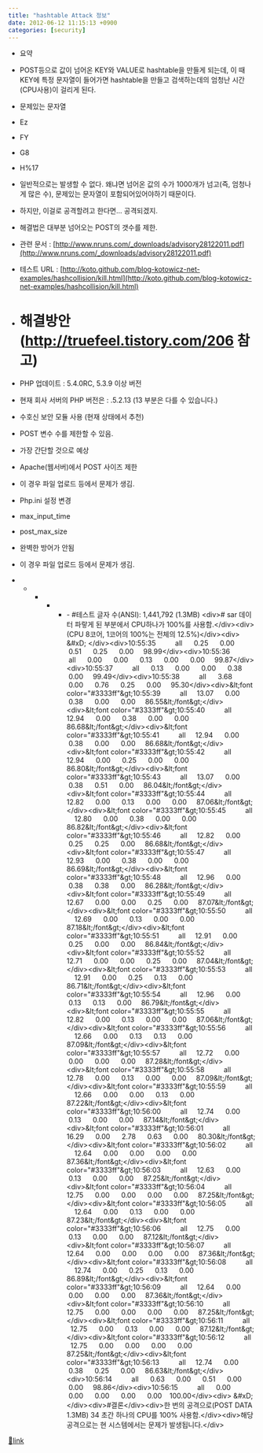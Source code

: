 ```yaml
---
title: "hashtable Attack 정보"
date: 2012-06-12 11:15:13 +0900
categories: [security]
---
```


  &#xD;
- 요약&#xD;
- POST등으로 값이 넘어온 KEY와 VALUE로 hashtable을 만들게 되는데, 이 때 KEY에 특정 문자열이 들어가면 hashtable을 만들고 검색하는데의 엄청난 시간(CPU사용)이 걸리게 된다.&#xD;
- 문제있는 문자열&#xD;
- Ez&#xD;
- FY&#xD;
- G8&#xD;
- H%17&#xD;
&#xD;
- 일반적으로는 발생할 수 없다. 왜냐면 넘어온 값의 수가 1000개가 넘고(즉, 엄청나게 많은 수), 문제있는 문자열이 포함되어있어야하기 때문이다.&#xD;
- 하지만, 이걸로 공격할려고 한다면... 공격되겠지.&#xD;
- 해결법은 대부분 넘어오는 POST의 갯수를 제한.&#xD;
&#xD;
&#xD;
  &#xD;
- 관련 문서 : [http://www.nruns.com/_downloads/advisory28122011.pdf](http://www.nruns.com/_downloads/advisory28122011.pdf)
- 테스트 URL : [http://koto.github.com/blog-kotowicz-net-examples/hashcollision/kill.html](http://koto.github.com/blog-kotowicz-net-examples/hashcollision/kill.html)

  
- # 해결방안 (http://truefeel.tistory.com/206 참고)
- PHP 업데이트 : 5.4.0RC, 5.3.9 이상 버전
- 현재 회사 서버의 PHP 버전은 : .5.2.13 (13 부분은 다를 수 있습니다.)

- 수호신 보안 모듈 사용 (현재 상태에서 추천)
- POST 변수 수를 제한할 수 있음.
- 가장 간단할 것으로 예상

- Apache(웹서버)에서 POST 사이즈 제한
- 이 경우 파일 업로드 등에서 문제가 생김.

- Php.ini 설정 변경
- max_input_time
- post_max_size
- 완벽한 방어가 안됨

- 이 경우 파일 업로드 등에서 문제가 생김.


- - - - - -&#xD;
&#xD;
#테스트  &#xD;
글자 수(ANSI): 1,441,792 (1.3MB)  &#xD;
&lt;div&gt;# sar 데이터 파랗게 된 부분에서 CPU하나가 100%를 사용함.&lt;/div&gt;&lt;div&gt;(CPU 8코어, 1코어의 100%는 전체의 12.5%)&lt;/div&gt;&lt;div&gt;  &amp;#xD;
&lt;/div&gt;&lt;div&gt;10:55:35          all      0.25      0.00      0.51      0.25      0.00     98.99&lt;/div&gt;&lt;div&gt;10:55:36          all      0.00      0.00      0.13      0.00      0.00     99.87&lt;/div&gt;&lt;div&gt;10:55:37          all      0.13      0.00      0.00      0.38      0.00     99.49&lt;/div&gt;&lt;div&gt;10:55:38          all      3.68      0.00      0.76      0.25      0.00     95.30&lt;/div&gt;&lt;div&gt;&amp;lt;font color="#3333ff"&amp;gt;10:55:39          all     13.07      0.00      0.38      0.00      0.00     86.55&amp;lt;/font&amp;gt;&lt;/div&gt;&lt;div&gt;&amp;lt;font color="#3333ff"&amp;gt;10:55:40          all     12.94      0.00      0.38      0.00      0.00     86.68&amp;lt;/font&amp;gt;&lt;/div&gt;&lt;div&gt;&amp;lt;font color="#3333ff"&amp;gt;10:55:41          all     12.94      0.00      0.38      0.00      0.00     86.68&amp;lt;/font&amp;gt;&lt;/div&gt;&lt;div&gt;&amp;lt;font color="#3333ff"&amp;gt;10:55:42          all     12.94      0.00      0.25      0.00      0.00     86.80&amp;lt;/font&amp;gt;&lt;/div&gt;&lt;div&gt;&amp;lt;font color="#3333ff"&amp;gt;10:55:43          all     13.07      0.00      0.38      0.51      0.00     86.04&amp;lt;/font&amp;gt;&lt;/div&gt;&lt;div&gt;&amp;lt;font color="#3333ff"&amp;gt;10:55:44          all     12.82      0.00      0.13      0.00      0.00     87.06&amp;lt;/font&amp;gt;&lt;/div&gt;&lt;div&gt;&amp;lt;font color="#3333ff"&amp;gt;10:55:45          all     12.80      0.00      0.38      0.00      0.00     86.82&amp;lt;/font&amp;gt;&lt;/div&gt;&lt;div&gt;&amp;lt;font color="#3333ff"&amp;gt;10:55:46          all     12.82      0.00      0.25      0.25      0.00     86.68&amp;lt;/font&amp;gt;&lt;/div&gt;&lt;div&gt;&amp;lt;font color="#3333ff"&amp;gt;10:55:47          all     12.93      0.00      0.38      0.00      0.00     86.69&amp;lt;/font&amp;gt;&lt;/div&gt;&lt;div&gt;&amp;lt;font color="#3333ff"&amp;gt;10:55:48          all     12.96      0.00      0.38      0.38      0.00     86.28&amp;lt;/font&amp;gt;&lt;/div&gt;&lt;div&gt;&amp;lt;font color="#3333ff"&amp;gt;10:55:49          all     12.67      0.00      0.00      0.25      0.00     87.07&amp;lt;/font&amp;gt;&lt;/div&gt;&lt;div&gt;&amp;lt;font color="#3333ff"&amp;gt;10:55:50          all     12.69      0.00      0.13      0.00      0.00     87.18&amp;lt;/font&amp;gt;&lt;/div&gt;&lt;div&gt;&amp;lt;font color="#3333ff"&amp;gt;10:55:51          all     12.91      0.00      0.25      0.00      0.00     86.84&amp;lt;/font&amp;gt;&lt;/div&gt;&lt;div&gt;&amp;lt;font color="#3333ff"&amp;gt;10:55:52          all     12.71      0.00      0.00      0.25      0.00     87.04&amp;lt;/font&amp;gt;&lt;/div&gt;&lt;div&gt;&amp;lt;font color="#3333ff"&amp;gt;10:55:53          all     12.91      0.00      0.25      0.13      0.00     86.71&amp;lt;/font&amp;gt;&lt;/div&gt;&lt;div&gt;&amp;lt;font color="#3333ff"&amp;gt;10:55:54          all     12.96      0.00      0.13      0.13      0.00     86.79&amp;lt;/font&amp;gt;&lt;/div&gt;&lt;div&gt;&amp;lt;font color="#3333ff"&amp;gt;10:55:55          all     12.82      0.00      0.13      0.00      0.00     87.06&amp;lt;/font&amp;gt;&lt;/div&gt;&lt;div&gt;&amp;lt;font color="#3333ff"&amp;gt;10:55:56          all     12.66      0.00      0.13      0.13      0.00     87.09&amp;lt;/font&amp;gt;&lt;/div&gt;&lt;div&gt;&amp;lt;font color="#3333ff"&amp;gt;10:55:57          all     12.72      0.00      0.00      0.00      0.00     87.28&amp;lt;/font&amp;gt;&lt;/div&gt;&lt;div&gt;&amp;lt;font color="#3333ff"&amp;gt;10:55:58          all     12.78      0.00      0.13      0.00      0.00     87.09&amp;lt;/font&amp;gt;&lt;/div&gt;&lt;div&gt;&amp;lt;font color="#3333ff"&amp;gt;10:55:59          all     12.66      0.00      0.00      0.13      0.00     87.22&amp;lt;/font&amp;gt;&lt;/div&gt;&lt;div&gt;&amp;lt;font color="#3333ff"&amp;gt;10:56:00          all     12.74      0.00      0.13      0.00      0.00     87.14&amp;lt;/font&amp;gt;&lt;/div&gt;&lt;div&gt;&amp;lt;font color="#3333ff"&amp;gt;10:56:01          all     16.29      0.00      2.78      0.63      0.00     80.30&amp;lt;/font&amp;gt;&lt;/div&gt;&lt;div&gt;&amp;lt;font color="#3333ff"&amp;gt;10:56:02          all     12.64      0.00      0.00      0.00      0.00     87.36&amp;lt;/font&amp;gt;&lt;/div&gt;&lt;div&gt;&amp;lt;font color="#3333ff"&amp;gt;10:56:03          all     12.63      0.00      0.13      0.00      0.00     87.25&amp;lt;/font&amp;gt;&lt;/div&gt;&lt;div&gt;&amp;lt;font color="#3333ff"&amp;gt;10:56:04          all     12.75      0.00      0.00      0.00      0.00     87.25&amp;lt;/font&amp;gt;&lt;/div&gt;&lt;div&gt;&amp;lt;font color="#3333ff"&amp;gt;10:56:05          all     12.64      0.00      0.13      0.00      0.00     87.23&amp;lt;/font&amp;gt;&lt;/div&gt;&lt;div&gt;&amp;lt;font color="#3333ff"&amp;gt;10:56:06          all     12.75      0.00      0.13      0.00      0.00     87.12&amp;lt;/font&amp;gt;&lt;/div&gt;&lt;div&gt;&amp;lt;font color="#3333ff"&amp;gt;10:56:07          all     12.64      0.00      0.00      0.00      0.00     87.36&amp;lt;/font&amp;gt;&lt;/div&gt;&lt;div&gt;&amp;lt;font color="#3333ff"&amp;gt;10:56:08          all     12.74      0.00      0.25      0.13      0.00     86.89&amp;lt;/font&amp;gt;&lt;/div&gt;&lt;div&gt;&amp;lt;font color="#3333ff"&amp;gt;10:56:09          all     12.64      0.00      0.00      0.00      0.00     87.36&amp;lt;/font&amp;gt;&lt;/div&gt;&lt;div&gt;&amp;lt;font color="#3333ff"&amp;gt;10:56:10          all     12.75      0.00      0.00      0.00      0.00     87.25&amp;lt;/font&amp;gt;&lt;/div&gt;&lt;div&gt;&amp;lt;font color="#3333ff"&amp;gt;10:56:11          all     12.75      0.00      0.13      0.00      0.00     87.12&amp;lt;/font&amp;gt;&lt;/div&gt;&lt;div&gt;&amp;lt;font color="#3333ff"&amp;gt;10:56:12          all     12.75      0.00      0.00      0.00      0.00     87.25&amp;lt;/font&amp;gt;&lt;/div&gt;&lt;div&gt;&amp;lt;font color="#3333ff"&amp;gt;10:56:13          all     12.74      0.00      0.38      0.25      0.00     86.63&amp;lt;/font&amp;gt;&lt;/div&gt;&lt;div&gt;10:56:14          all      0.63      0.00      0.51      0.00      0.00     98.86&lt;/div&gt;&lt;div&gt;10:56:15          all      0.00      0.00      0.00      0.00      0.00    100.00&lt;/div&gt;&lt;div&gt;  &amp;#xD;
&lt;/div&gt;&lt;div&gt;#결론&lt;/div&gt;&lt;div&gt;한 번의 공격으로(POST DATA 1.3MB) 34 초간 하나의 CPU를 100% 사용함.&lt;/div&gt;&lt;div&gt;해당 공격으로는 현 시스템에서는 문제가 발생됩니다.&lt;/div&gt;  &#xD;
  &#xD;



[🔗link](http://www.mins01.com/mh/tech/read/776)